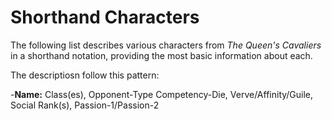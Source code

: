 # Shorthand Characters

The following list describes various characters from *The Queen's Cavaliers* in a shorthand notation, providing the most
basic information about each.

The descriptiosn follow this pattern:

  -**Name:** Class(es), Opponent-Type Competency-Die, Verve/Affinity/Guile, Social Rank(s), Passion-1/Passion-2
